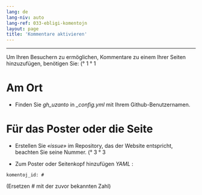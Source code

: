 ```yaml
---
lang: de
lang-niv: auto
lang-ref: 033-ebligi-komentojn
layout: page
title: 'Kommentare aktivieren'
---
```


---

Um Ihren Besuchern zu ermöglichen, Kommentare zu einem Ihrer Seiten hinzuzufügen, benötigen Sie: (° 1 ° 1

# Am Ort
 * Finden Sie _gh\_uzanto_ in _\_config.yml_ mit Ihrem Github-Benutzernamen.



# Für das Poster oder die Seite
 * Erstellen Sie _«issue»_ im Repository, das der Website entspricht, beachten Sie seine Nummer. (° 3 ° 3



 * Zum Poster oder Seitenkopf hinzufügen _YAML_ :  



```
komentoj_id: #
```
(Ersetzen _#_ mit der zuvor bekannten Zahl)
